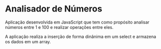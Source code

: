 # Analisador de Números

Aplicação desenvolvida em JavaScript que tem como propósito analisar números entre 1 e 100 e realizar operações entre eles.

A aplicação realiza a inserção de forma dinânima em um select e armazena os dados em um array.

